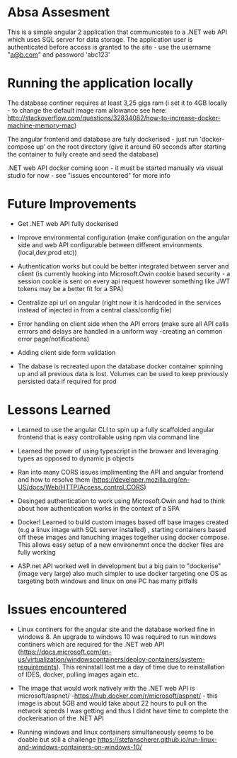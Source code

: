 # Absa Assesment

This is a simple angular 2 application that communicates to a .NET web API which uses SQL server for data storage.
The application user is authenticated before access is granted to the site - use the username "a@b.com" and password 'abc123'

# Running the application locally

The database continer requires at least 3,25 gigs ram (i set it to 4GB locally - to change the default image ram allowance see here: http://stackoverflow.com/questions/32834082/how-to-increase-docker-machine-memory-mac)

The angular frontend and database are fully dockerised - just run 'docker-compose up' on the root directory (give it around 60 seconds after starting the container to fully create and seed the database)

.NET web API docker coming soon - it must be started manually via visual studio for now - see "issues encountered" for more info


# Future Improvements
- Get .NET web API fully dockerised

- Improve environmental configuration (make configuration on the angular side and web API configurable between different environments (local,dev,prod etc))

- Authentication works but could be better integrated between server and client (is currently hooking into Microsoft.Owin cookie based security - a session cookie is sent on every api request however something like JWT tokens may be a better fit for a SPA)

- Centralize api url on angular (right now it is hardcoded in the services instead of injected in from a central class/config file)

- Error handling on client side when the API errors (make sure all API calls errrors and delays are handled in a uniform way -creating an common error page/notifications)

- Adding client side form validation

- The dabase is recreated upon the database docker container spinning up and all previous data is lost. Volumes can be used to keep previously persisted data if required for prod

# Lessons Learned

- Learned to use the angular CLI to spin up a fully scaffolded angular frontend that is easy controllable using npm via command line

- Learned the power of using typescript in the browser and leveraging types as opposed to dynamic js objects

- Ran into many CORS issues implimenting the API and angular frontend and how to resolve them (https://developer.mozilla.org/en-US/docs/Web/HTTP/Access_control_CORS)

- Desinged authentication to work using Microsoft.Owin and had to think about how authentication works in the context of a SPA

- Docker! Learned to build custom images based off base images created (e.g a linux image with SQL server installed) , starting containers based off these images and lanuching images together using docker compose. This allows easy setup of a new environemnt once the docker files are fully working

- ASP.net API worked well in development but a big pain to "dockerise" (image very large) also much simpler to use docker targeting one OS as targeting both windows and linux on one PC has many pitfalls

# Issues encountered

- Linux continers for the angular site and the database worked fine in windows 8. An upgrade to windows 10 was required to run windows continers which are required for the .NET web API (https://docs.microsoft.com/en-us/virtualization/windowscontainers/deploy-containers/system-requirements). This reninstall lost me a day of time due to reinstallation of IDES, docker, pulling images again etc.

- The image that would work natively with the .NET web API is microsoft/aspnet/ -https://hub.docker.com/r/microsoft/aspnet/ - this image is about 5GB and would take about 22 hours to pull on the network speeds I was getting and thus I didnt have time to complete the dockerisation of the .NET API

- Running windows and linux containers simultaneously seems to be doable but still a challenge https://stefanscherer.github.io/run-linux-and-windows-containers-on-windows-10/

	

